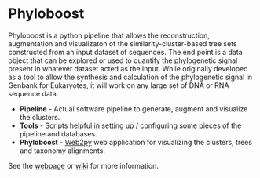 Phyloboost
==========

Phyloboost is a python pipeline that allows the reconstruction, augmentation and visualizaton of the similarity-cluster-based tree sets constructed from an input dataset of sequences. The end point is a data object that can be explored or used to quantify the phylogenetic signal present in whatever dataset acted as the input. While originally developed as a tool to allow the synthesis and calculation of the phylogenetic signal in Genbank for Eukaryotes, it will work on any large set of DNA or RNA sequence data. 

* <b>Pipeline</b> - Actual software pipeline to generate, augment and visualize the clusters.
* <b>Tools</b> - Scripts helpful in setting up / configuring some pieces of the pipeline and databases.
* <b>Phyloboost</b> - [Web2py](http://www.web2py.com/) web application for visualizing the clusters, trees and taxonomy alignments.

See the [webpage](https://lcoghill.github.io/phyloboost/) or [wiki](https://github.com/lcoghill/phyloboost/wiki) for more information.


